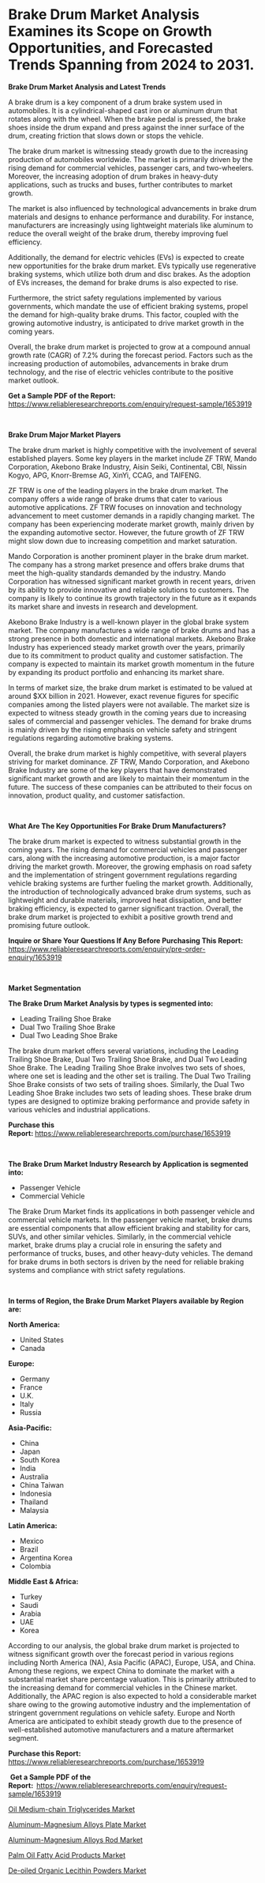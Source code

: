 <p><h1>Brake Drum Market Analysis Examines its Scope on Growth Opportunities, and Forecasted Trends Spanning from 2024 to 2031.</h1></p><p><strong>Brake Drum Market Analysis and Latest Trends</strong></p>
<p><p>A brake drum is a key component of a drum brake system used in automobiles. It is a cylindrical-shaped cast iron or aluminum drum that rotates along with the wheel. When the brake pedal is pressed, the brake shoes inside the drum expand and press against the inner surface of the drum, creating friction that slows down or stops the vehicle.</p><p>The brake drum market is witnessing steady growth due to the increasing production of automobiles worldwide. The market is primarily driven by the rising demand for commercial vehicles, passenger cars, and two-wheelers. Moreover, the increasing adoption of drum brakes in heavy-duty applications, such as trucks and buses, further contributes to market growth.</p><p>The market is also influenced by technological advancements in brake drum materials and designs to enhance performance and durability. For instance, manufacturers are increasingly using lightweight materials like aluminum to reduce the overall weight of the brake drum, thereby improving fuel efficiency.</p><p>Additionally, the demand for electric vehicles (EVs) is expected to create new opportunities for the brake drum market. EVs typically use regenerative braking systems, which utilize both drum and disc brakes. As the adoption of EVs increases, the demand for brake drums is also expected to rise.</p><p>Furthermore, the strict safety regulations implemented by various governments, which mandate the use of efficient braking systems, propel the demand for high-quality brake drums. This factor, coupled with the growing automotive industry, is anticipated to drive market growth in the coming years.</p><p>Overall, the brake drum market is projected to grow at a compound annual growth rate (CAGR) of 7.2% during the forecast period. Factors such as the increasing production of automobiles, advancements in brake drum technology, and the rise of electric vehicles contribute to the positive market outlook.</p></p>
<p><strong>Get a Sample PDF of the Report:&nbsp;</strong> <a href="https://www.reliableresearchreports.com/enquiry/request-sample/1653919">https://www.reliableresearchreports.com/enquiry/request-sample/1653919</a></p>
<p>&nbsp;</p>
<p><strong>Brake Drum Major Market Players</strong></p>
<p><p>The brake drum market is highly competitive with the involvement of several established players. Some key players in the market include ZF TRW, Mando Corporation, Akebono Brake Industry, Aisin Seiki, Continental, CBI, Nissin Kogyo, APG, Knorr-Bremse AG, XinYi, CCAG, and TAIFENG. </p><p>ZF TRW is one of the leading players in the brake drum market. The company offers a wide range of brake drums that cater to various automotive applications. ZF TRW focuses on innovation and technology advancement to meet customer demands in a rapidly changing market. The company has been experiencing moderate market growth, mainly driven by the expanding automotive sector. However, the future growth of ZF TRW might slow down due to increasing competition and market saturation.</p><p>Mando Corporation is another prominent player in the brake drum market. The company has a strong market presence and offers brake drums that meet the high-quality standards demanded by the industry. Mando Corporation has witnessed significant market growth in recent years, driven by its ability to provide innovative and reliable solutions to customers. The company is likely to continue its growth trajectory in the future as it expands its market share and invests in research and development.</p><p>Akebono Brake Industry is a well-known player in the global brake system market. The company manufactures a wide range of brake drums and has a strong presence in both domestic and international markets. Akebono Brake Industry has experienced steady market growth over the years, primarily due to its commitment to product quality and customer satisfaction. The company is expected to maintain its market growth momentum in the future by expanding its product portfolio and enhancing its market share.</p><p>In terms of market size, the brake drum market is estimated to be valued at around $XX billion in 2021. However, exact revenue figures for specific companies among the listed players were not available. The market size is expected to witness steady growth in the coming years due to increasing sales of commercial and passenger vehicles. The demand for brake drums is mainly driven by the rising emphasis on vehicle safety and stringent regulations regarding automotive braking systems.</p><p>Overall, the brake drum market is highly competitive, with several players striving for market dominance. ZF TRW, Mando Corporation, and Akebono Brake Industry are some of the key players that have demonstrated significant market growth and are likely to maintain their momentum in the future. The success of these companies can be attributed to their focus on innovation, product quality, and customer satisfaction.</p></p>
<p>&nbsp;</p>
<p><strong>What Are The Key Opportunities For Brake Drum Manufacturers?</strong></p>
<p><p>The brake drum market is expected to witness substantial growth in the coming years. The rising demand for commercial vehicles and passenger cars, along with the increasing automotive production, is a major factor driving the market growth. Moreover, the growing emphasis on road safety and the implementation of stringent government regulations regarding vehicle braking systems are further fueling the market growth. Additionally, the introduction of technologically advanced brake drum systems, such as lightweight and durable materials, improved heat dissipation, and better braking efficiency, is expected to garner significant traction. Overall, the brake drum market is projected to exhibit a positive growth trend and promising future outlook.</p></p>
<p><strong>Inquire or Share Your Questions If Any Before Purchasing This Report:</strong> <a href="https://www.reliableresearchreports.com/enquiry/pre-order-enquiry/1653919">https://www.reliableresearchreports.com/enquiry/pre-order-enquiry/1653919</a></p>
<p>&nbsp;</p>
<p><strong>Market Segmentation</strong></p>
<p><strong>The Brake Drum Market Analysis by types is segmented into:</strong></p>
<p><ul><li>Leading Trailing Shoe Brake</li><li>Dual Two Trailing Shoe Brake</li><li>Dual Two Leading Shoe Brake</li></ul></p>
<p><p>The brake drum market offers several variations, including the Leading Trailing Shoe Brake, Dual Two Trailing Shoe Brake, and Dual Two Leading Shoe Brake. The Leading Trailing Shoe Brake involves two sets of shoes, where one set is leading and the other set is trailing. The Dual Two Trailing Shoe Brake consists of two sets of trailing shoes. Similarly, the Dual Two Leading Shoe Brake includes two sets of leading shoes. These brake drum types are designed to optimize braking performance and provide safety in various vehicles and industrial applications.</p></p>
<p><strong>Purchase this Report:&nbsp;</strong><a href="https://www.reliableresearchreports.com/purchase/1653919">https://www.reliableresearchreports.com/purchase/1653919</a></p>
<p>&nbsp;</p>
<p><strong>The Brake Drum Market Industry Research by Application is segmented into:</strong></p>
<p><ul><li>Passenger Vehicle</li><li>Commercial Vehicle</li></ul></p>
<p><p>The Brake Drum Market finds its applications in both passenger vehicle and commercial vehicle markets. In the passenger vehicle market, brake drums are essential components that allow efficient braking and stability for cars, SUVs, and other similar vehicles. Similarly, in the commercial vehicle market, brake drums play a crucial role in ensuring the safety and performance of trucks, buses, and other heavy-duty vehicles. The demand for brake drums in both sectors is driven by the need for reliable braking systems and compliance with strict safety regulations.</p></p>
<p>&nbsp;</p>
<p><strong>In terms of Region, the Brake Drum Market Players available by Region are:</strong></p>
<p>
    <p> <strong> North America: </strong>
        <ul>
            <li>United States</li>
            <li>Canada</li>
        </ul>
        </p> 
    <p> <strong> Europe: </strong>
        <ul>
            <li>Germany</li>
            <li>France</li>
            <li>U.K.</li>
            <li>Italy</li>
            <li>Russia</li>
        </ul>
        </p> 
    <p> <strong> Asia-Pacific: </strong>
        <ul>
            <li>China</li>
            <li>Japan</li>
            <li>South Korea</li>
            <li>India</li>
            <li>Australia</li>
            <li>China Taiwan</li>
            <li>Indonesia</li>
            <li>Thailand</li>
            <li>Malaysia</li>
        </ul>
        </p> 
    <p> <strong> Latin America: </strong>
        <ul>
            <li>Mexico</li>
            <li>Brazil</li>
            <li>Argentina Korea</li>
            <li>Colombia</li>
        </ul>
        </p> 
    <p> <strong> Middle East & Africa: </strong>
        <ul>
            <li>Turkey</li>
            <li>Saudi</li>
            <li>Arabia</li>
            <li>UAE</li>
            <li>Korea</li>
        </ul>
    </p>
    </p>
<p><p>According to our analysis, the global brake drum market is projected to witness significant growth over the forecast period in various regions including North America (NA), Asia Pacific (APAC), Europe, USA, and China. Among these regions, we expect China to dominate the market with a substantial market share percentage valuation. This is primarily attributed to the increasing demand for commercial vehicles in the Chinese market. Additionally, the APAC region is also expected to hold a considerable market share owing to the growing automotive industry and the implementation of stringent government regulations on vehicle safety. Europe and North America are anticipated to exhibit steady growth due to the presence of well-established automotive manufacturers and a mature aftermarket segment.</p></p>
<p><strong>Purchase this Report: </strong><a href="https://www.reliableresearchreports.com/purchase/1653919">https://www.reliableresearchreports.com/purchase/1653919</a></p>
<p>&nbsp;<strong>Get a Sample PDF of the Report:&nbsp;&nbsp;</strong><a href="https://www.reliableresearchreports.com/enquiry/request-sample/1653919">https://www.reliableresearchreports.com/enquiry/request-sample/1653919</a></p>
<p><strong></strong></p>
<p><p><a href="https://medium.com/p/e1b393c1292c/edit">Oil Medium-chain Triglycerides Market</a></p><p><a href="https://medium.com/p/275c02841a39/edit">Aluminum-Magnesium Alloys Plate Market</a></p><p><a href="https://medium.com/p/8eef7add5fa0/edit">Aluminum-Magnesium Alloys Rod Market</a></p><p><a href="https://medium.com/p/900ad272137a/edit">Palm Oil Fatty Acid Products Market</a></p><p><a href="https://medium.com/p/809090aa18d3/edit">De-oiled Organic Lecithin Powders Market</a></p></p>